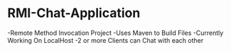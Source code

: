 # RMI-Chat-Application

-Remote Method Invocation Project
-Uses Maven to Build Files
-Currently Working On LocalHost
-2 or more Clients can Chat with each other
